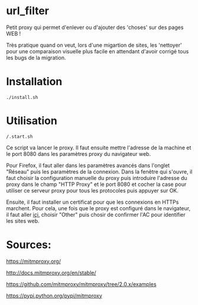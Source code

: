 # url_filter
Petit proxy qui permet d'enlever ou d'ajouter des 'choses' sur des pages WEB !

Très pratique quand on veut, lors d'une migartion de sites, les 'nettoyer' pour une comparaison visuelle plus facile en attendant d'avoir corrigé tous les bugs de la migration.

# Installation
`./install.sh`

# Utilisation
`/.start.sh`

Ce script va lancer le proxy. Il faut ensuite mettre l'adresse de la machine et le port 8080 dans les paramètres proxy du navigateur web. 

Pour Firefox, il faut aller dans les paramètres avancés dans l'onglet "Réseau" puis les paramètres de la connexion. Dans la fenêtre qui s'ouvre, il faut choisir la configuration manuelle du proxy puis introduire l'adresse du proxy dans le champ "HTTP Proxy" et le port 8080 et cocher la case pour utiliser ce serveur proxy pour tous les protocoles puis appuyer sur OK.

Ensuite, il faut installer un certificat pour que les connexions en HTTPs marchent. Pour cela, une fois que le proxy est configuré dans le navigateur, il faut aller [içi](https://mitm.it), choisir "Other" puis chosir de confirmer l'AC pour identifier les sites web.

# Sources:

https://mitmproxy.org/

http://docs.mitmproxy.org/en/stable/

https://github.com/mitmproxy/mitmproxy/tree/2.0.x/examples

https://pypi.python.org/pypi/mitmproxy





